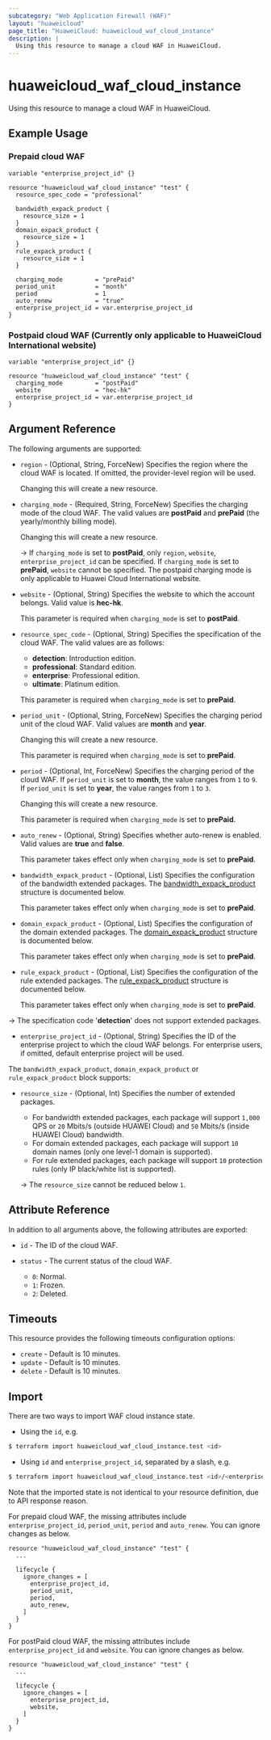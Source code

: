 ```yaml
---
subcategory: "Web Application Firewall (WAF)"
layout: "huaweicloud"
page_title: "HuaweiCloud: huaweicloud_waf_cloud_instance"
description: |
  Using this resource to manage a cloud WAF in HuaweiCloud.
---
```


# huaweicloud_waf_cloud_instance

Using this resource to manage a cloud WAF in HuaweiCloud.

## Example Usage

### Prepaid cloud WAF

```hcl
variable "enterprise_project_id" {}

resource "huaweicloud_waf_cloud_instance" "test" {
  resource_spec_code = "professional"

  bandwidth_expack_product {
    resource_size = 1
  }
  domain_expack_product {
    resource_size = 1
  }
  rule_expack_product {
    resource_size = 1
  }

  charging_mode         = "prePaid"
  period_unit           = "month"
  period                = 1
  auto_renew            = "true"
  enterprise_project_id = var.enterprise_project_id
}
```

### Postpaid cloud WAF (Currently only applicable to HuaweiCloud International website)

```hcl
variable "enterprise_project_id" {}

resource "huaweicloud_waf_cloud_instance" "test" {
  charging_mode         = "postPaid"
  website               = "hec-hk"
  enterprise_project_id = var.enterprise_project_id
}
```

## Argument Reference

The following arguments are supported:

* `region` - (Optional, String, ForceNew) Specifies the region where the cloud WAF is located.
  If omitted, the provider-level region will be used.
  
  Changing this will create a new resource.

* `charging_mode` - (Required, String, ForceNew) Specifies the charging mode of the cloud WAF.
  The valid values are **postPaid** and **prePaid** (the yearly/monthly billing mode).

  Changing this will create a new resource.

  -> If `charging_mode` is set to **postPaid**, only `region`, `website`, `enterprise_project_id` can be specified.
  If `charging_mode` is set to **prePaid**, `website` cannot be specified.
  The postpaid charging mode is only applicable to Huawei Cloud International website.

* `website` - (Optional, String) Specifies the website to which the account belongs. Valid value is **hec-hk**.

  This parameter is required when `charging_mode` is set to **postPaid**.

* `resource_spec_code` - (Optional, String) Specifies the specification of the cloud WAF.
  The valid values are as follows:
  + **detection**: Introduction edition.
  + **professional**: Standard edition.
  + **enterprise**: Professional edition.
  + **ultimate**: Platinum edition.

  This parameter is required when `charging_mode` is set to **prePaid**.

* `period_unit` - (Optional, String, ForceNew) Specifies the charging period unit of the cloud WAF.
  Valid values are **month** and **year**.

  Changing this will create a new resource.

  This parameter is required when `charging_mode` is set to **prePaid**.

* `period` - (Optional, Int, ForceNew) Specifies the charging period of the cloud WAF.
  If `period_unit` is set to **month**, the value ranges from `1` to `9`.
  If `period_unit` is set to **year**, the value ranges from `1` to `3`.
  
  Changing this will create a new resource.

  This parameter is required when `charging_mode` is set to **prePaid**.

* `auto_renew` - (Optional, String) Specifies whether auto-renew is enabled.
  Valid values are **true** and **false**.

  This parameter takes effect only when `charging_mode` is set to **prePaid**.

* `bandwidth_expack_product` - (Optional, List) Specifies the configuration of the bandwidth extended packages.
  The [bandwidth_expack_product](#extended_packages) structure is documented below.

  This parameter takes effect only when `charging_mode` is set to **prePaid**.

* `domain_expack_product` - (Optional, List) Specifies the configuration of the domain extended packages.
  The [domain_expack_product](#extended_packages) structure is documented below.

  This parameter takes effect only when `charging_mode` is set to **prePaid**.

* `rule_expack_product` - (Optional, List) Specifies the configuration of the rule extended packages.
  The [rule_expack_product](#extended_packages) structure is documented below.

  This parameter takes effect only when `charging_mode` is set to **prePaid**.

-> The specification code '**detection**' does not support extended packages.

* `enterprise_project_id` - (Optional, String) Specifies the ID of the enterprise project to which the cloud
  WAF belongs. For enterprise users, if omitted, default enterprise project will be used.

<a name="extended_packages"></a>
The `bandwidth_expack_product`, `domain_expack_product` or `rule_expack_product` block supports:

* `resource_size` - (Optional, Int) Specifies the number of extended packages.
  + For bandwidth extended packages, each package will support `1,000` QPS or `20` Mbits/s (outside HUAWEI Cloud) and
    `50` Mbits/s (inside HUAWEI Cloud) bandwidth.
  + For domain extended packages, each package will support `10` domain names (only one level-1 domain is supported).
  + For rule extended packages, each package will support `10` protection rules (only IP black/white list is supported).

  -> The `resource_size` cannot be reduced below `1`.

## Attribute Reference

In addition to all arguments above, the following attributes are exported:

* `id` - The ID of the cloud WAF.

* `status` - The current status of the cloud WAF.
  + `0`: Normal.
  + `1`: Frozen.
  + `2`: Deleted.

## Timeouts

This resource provides the following timeouts configuration options:

* `create` - Default is 10 minutes.
* `update` - Default is 10 minutes.
* `delete` - Default is 10 minutes.

## Import

There are two ways to import WAF cloud instance state.

* Using the `id`, e.g.

```bash
$ terraform import huaweicloud_waf_cloud_instance.test <id>
```

* Using `id` and `enterprise_project_id`, separated by a slash, e.g.

```bash
$ terraform import huaweicloud_waf_cloud_instance.test <id>/<enterprise_project_id>
```

Note that the imported state is not identical to your resource definition, due to API response reason.

For prepaid cloud WAF, the missing attributes include `enterprise_project_id`, `period_unit`, `period` and `auto_renew`.
You can ignore changes as below.

```hcl
resource "huaweicloud_waf_cloud_instance" "test" {
  ...

  lifecycle {
    ignore_changes = [
      enterprise_project_id,
      period_unit,
      period,
      auto_renew,
    ]
  }
}
```

For postPaid cloud WAF, the missing attributes include `enterprise_project_id` and `website`.
You can ignore changes as below.

```hcl
resource "huaweicloud_waf_cloud_instance" "test" {
  ...

  lifecycle {
    ignore_changes = [
      enterprise_project_id,
      website,
    ]
  }
}
```
